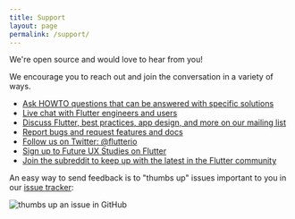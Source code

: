 ```yaml
---
title: Support
layout: page
permalink: /support/
---
```


We're open source and would love to hear from you!

We encourage you to reach out and
join the conversation in a variety of ways.

- [Ask HOWTO questions that can be answered with specific solutions][so]
- [Live chat with Flutter engineers and users][gitter]
- [Discuss Flutter, best practices, app design, and more on our mailing list][mailinglist]
- [Report bugs and request features and docs][issues]
- [Follow us on Twitter: @flutterio](https://twitter.com/flutterio/)
- [Sign up to Future UX Studies on Flutter](/research-signup)
- [Join the subreddit to keep up with the latest in the Flutter community][reddit]

An easy way to send feedback is to "thumbs up"
issues important to you in our [issue tracker][issues]:

<img src="/images/thumbs-up-support.png" alt="thumbs up an issue in GitHub">

[issues]: https://github.com/flutter/flutter/issues
[so]: https://stackoverflow.com/tags/flutter
[mailinglist]: https://groups.google.com/d/forum/flutter-dev
[gitter]: https://gitter.im/flutter/flutter
[reddit]: https://www.reddit.com/r/FlutterDev/